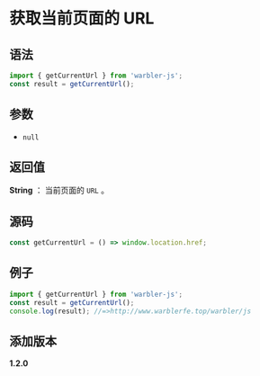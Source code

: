 # 获取当前页面的 URL

## 语法

```js
import { getCurrentUrl } from 'warbler-js';
const result = getCurrentUrl();
```

## 参数

- `null`

## 返回值

**String** ： 当前页面的 `URL` 。

## 源码

```js
const getCurrentUrl = () => window.location.href;
```

## 例子

```js
import { getCurrentUrl } from 'warbler-js';
const result = getCurrentUrl();
console.log(result); //=>http://www.warblerfe.top/warbler/js
```

## 添加版本

**1.2.0**
